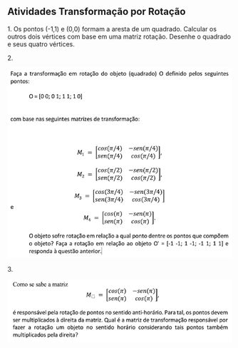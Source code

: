 <h2>Atividades Transformação por Rotação</h2>

<p>1. Os pontos (-1,1) e (0,0) formam a aresta de um quadrado. Calcular os outros dois vértices com base em uma matriz rotação. Desenhe o quadrado e seus quatro vértices.</p>

<p>2. </p><img src="questao2.png">

<p>3. </p><img src="questao3.png">

